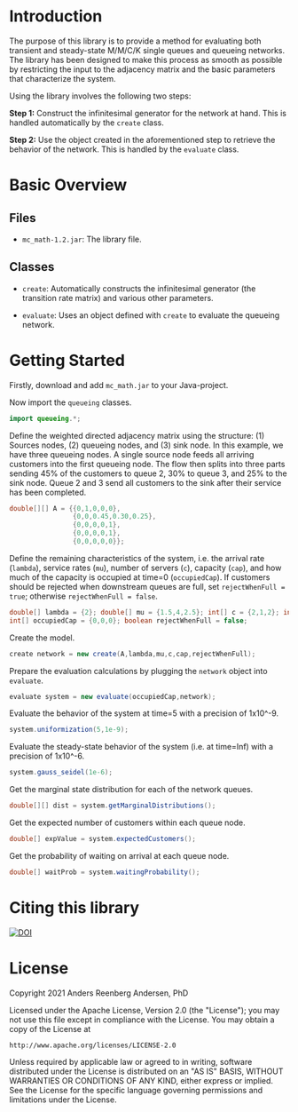 # Introduction
The purpose of this library is to provide a method for evaluating both transient and steady-state M/M/C/K single queues and queueing networks. The library has been designed to make this process as smooth as possible by restricting the input to the adjacency matrix and the basic parameters that characterize the system.

Using the library involves the following two steps:

**Step 1:** Construct the infinitesimal generator for the network at hand. This is handled automatically by the `create` class.

**Step 2:** Use the object created in the aforementioned step to retrieve the behavior of the network. This is handled by the `evaluate` class.

# Basic Overview

## Files

- `mc_math-1.2.jar`: The library file.

## Classes

- `create`: Automatically constructs the infinitesimal generator (the transition rate matrix) and various other parameters.

- `evaluate`: Uses an object defined with `create` to evaluate the queueing network.

# Getting Started
Firstly, download and add `mc_math.jar` to your Java-project.

Now import the `queueing` classes.

```java
import queueing.*;
```

Define the weighted directed adjacency matrix using the structure: (1) Sources nodes, (2) queueing nodes, and (3) sink node. In this example, we have three queueing nodes. A single source node feeds all arriving customers into the first queueing node. The flow then splits into three parts sending 45% of the customers to queue 2, 30% to queue 3, and 25% to the sink node. Queue 2 and 3 send all customers to the sink after their service has been completed.

```java
double[][] A = {{0,1,0,0,0},
                {0,0,0.45,0.30,0.25},
                {0,0,0,0,1},
                {0,0,0,0,1},
                {0,0,0,0,0}};
```

Define the remaining characteristics of the system, i.e. the arrival rate (`lambda`), service rates (`mu`), number of servers (`c`), capacity (`cap`), and how much of the capacity is occupied at time=0 (`occupiedCap`). If customers should be rejected when downstream queues are full, set `rejectWhenFull = true`; otherwise `rejectWhenFull = false`.  

```java
double[] lambda = {2}; double[] mu = {1.5,4,2.5}; int[] c = {2,1,2}; int[] cap = {20,20,20};
int[] occupiedCap = {0,0,0}; boolean rejectWhenFull = false;
```

Create the model.

```java
create network = new create(A,lambda,mu,c,cap,rejectWhenFull);
```

Prepare the evaluation calculations by plugging the `network` object into `evaluate`.

```java
evaluate system = new evaluate(occupiedCap,network);
```

Evaluate the behavior of the system at time=5 with a precision of 1x10^-9.

```java
system.uniformization(5,1e-9);
```

Evaluate the steady-state behavior of the system (i.e. at time=Inf) with a precision of 1x10^-6.

```java
system.gauss_seidel(1e-6);
```

Get the marginal state distribution for each of the network queues.

```java
double[][] dist = system.getMarginalDistributions();
```

Get the expected number of customers within each queue node.

```java
double[] expValue = system.expectedCustomers();
```

Get the probability of waiting on arrival at each queue node.

```java
double[] waitProb = system.waitingProbability();
```

# Citing this library

[![DOI](https://zenodo.org/badge/175442551.svg)](https://zenodo.org/badge/latestdoi/175442551)

# License
Copyright 2021 Anders Reenberg Andersen, PhD

Licensed under the Apache License, Version 2.0 (the "License");
you may not use this file except in compliance with the License.
You may obtain a copy of the License at

    http://www.apache.org/licenses/LICENSE-2.0

Unless required by applicable law or agreed to in writing, software
distributed under the License is distributed on an "AS IS" BASIS,
WITHOUT WARRANTIES OR CONDITIONS OF ANY KIND, either express or implied.
See the License for the specific language governing permissions and
limitations under the License.
